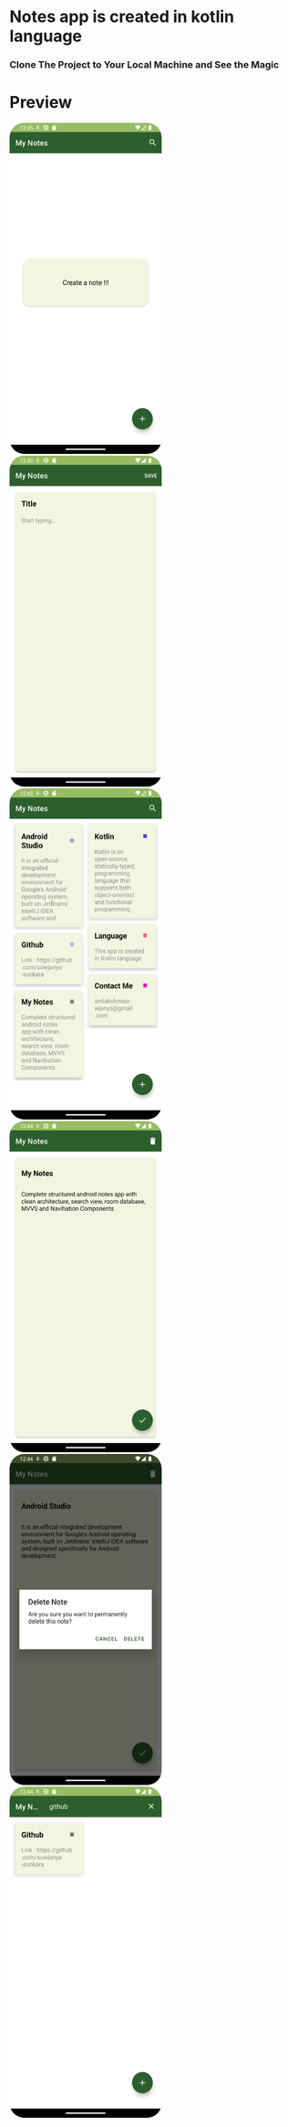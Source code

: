 # Notes app is created in kotlin language

### Clone The Project to Your Local Machine and See the Magic
<h1>Preview</h1>
<img src="Screenshot_20230525_124544.png" width="267" height="580">
<img src="Screenshot_20230525_124332.png" width="267" height="580">
<img src="Screenshot_20230525_124253.png" width="267" height="580">
<img src="Screenshot_20230525_124423.png" width="267" height="580">
<img src="Screenshot_20230525_124501.png" width="267" height="580">
<img src="Screenshot_20230525_124409.png" width="267" height="580">